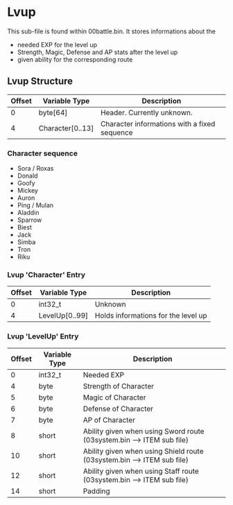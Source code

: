 # Lvup
This sub-file is found within 00battle.bin. It stores informations about the
- needed EXP for the level up
- Strength, Magic, Defense and AP stats after the level up
- given ability for the corresponding route

## Lvup Structure

| Offset | Variable Type | Description |
|--------|---------------|-------------|
| 0 	 | byte[64] | Header. Currently unknown. 
| 4 	 | Character[0..13] | Character informations with a fixed sequence 

### Character sequence
 - Sora / Roxas
 - Donald
 - Goofy
 - Mickey
 - Auron
 - Ping / Mulan
 - Aladdin
 - Sparrow
 - Biest
 - Jack
 - Simba
 - Tron
 - Riku

### Lvup 'Character' Entry
| Offset | Variable Type | Description |
|--------|---------------|-------------|
| 0 	 | int32_t | Unknown 
| 4 	 | LevelUp[0..99] | Holds informations for the level up 

### Lvup 'LevelUp' Entry
| Offset | Variable Type | Description |
|--------|---------------|-------------|
| 0 	| int32_t | Needed EXP 
| 4 	| byte | Strength of Character 
| 5 	| byte | Magic of Character 
| 6 	| byte | Defense of Character 
| 7 	| byte | AP of Character 
| 8 	| short | Ability given when using Sword route (03system.bin --> ITEM sub file) 
| 10 	| short | Ability given when using Shield route (03system.bin --> ITEM sub file) 
| 12 	| short | Ability given when using Staff route (03system.bin --> ITEM sub file) 
| 14 	| short | Padding 